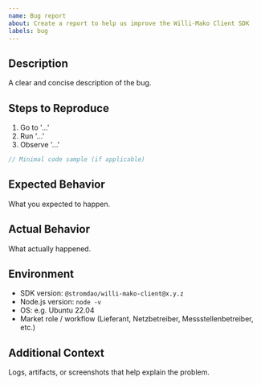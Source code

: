 ```yaml
---
name: Bug report
about: Create a report to help us improve the Willi-Mako Client SDK
labels: bug
---
```


## Description
A clear and concise description of the bug.

## Steps to Reproduce
1. Go to '...'
2. Run '...'
3. Observe '...'

```typescript
// Minimal code sample (if applicable)
```

## Expected Behavior
What you expected to happen.

## Actual Behavior
What actually happened.

## Environment
- SDK version: `@stromdao/willi-mako-client@x.y.z`
- Node.js version: `node -v`
- OS: e.g. Ubuntu 22.04
- Market role / workflow (Lieferant, Netzbetreiber, Messstellenbetreiber, etc.)

## Additional Context
Logs, artifacts, or screenshots that help explain the problem.
